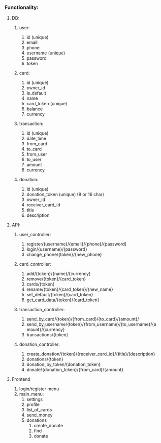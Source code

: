 ### Functionality:

1. DB:
	1. user:
		1. id (unique)
		2. email
		3. phone
		4. username (unique)
		5. password
		6. token
		
	2. card:
		1. id (unique)
		2. owner_id
		3. is_default
		4. name
		5. card_token (unique)
		6. balance
		7. currency
		
		
	3. transaction:
		1. id (unique)
		2. date_time
		3. from_card
		4. to_card
		5. from_user
		6. to_user
		7. amount
		8. currency
		
	4. donation: 
		1. id (unique)
		2. donation_token (unique) (8 or 16 char)
		3. owner_id
		4. receiver_card_id
		5. title
		6. description

2. API:
	1. user_controller:
		1. register/{username}/{email}/{phone}/{password}
		2. login/{username}/{password}
		3. change_phone/{token}/{new_phone}
		
	2. card_controller:
		1. add/{token}/{name}/{currency}
		2. remove/{token}/{card_token}
		3. cards/{token}
		4. rename/{token}/{card_token}/{new_name}
		5. set_default/{token}/{card_token}
		6. get_card_data/{token}/{card_token}
		
	3. transaction_controller:
		1. send_by_card/{token}/{from_card}/{to_card}/{amount}/
		2. send_by_username/{token}/{from_username}/{to_username}/{amount}/{currency}
		3. transactions/{token}
		
	4. donation_controller:
		1. create_donation/{token}/{receiver_card_id}/{title}/{description}
		2. donations/{token}
		3. donation_by_token/{donation_token}
		4. donate/{donation_token}/{from_card}/{amount}
		
3. Frontend
	1. login/register menu
	2. main_menu:
		1. settings
		2. profile
		3. list_of_cards
		4. send_money
		5. donations
			1. create_donate
			2. find
			2. donate
		
		
		
		
		
		
		